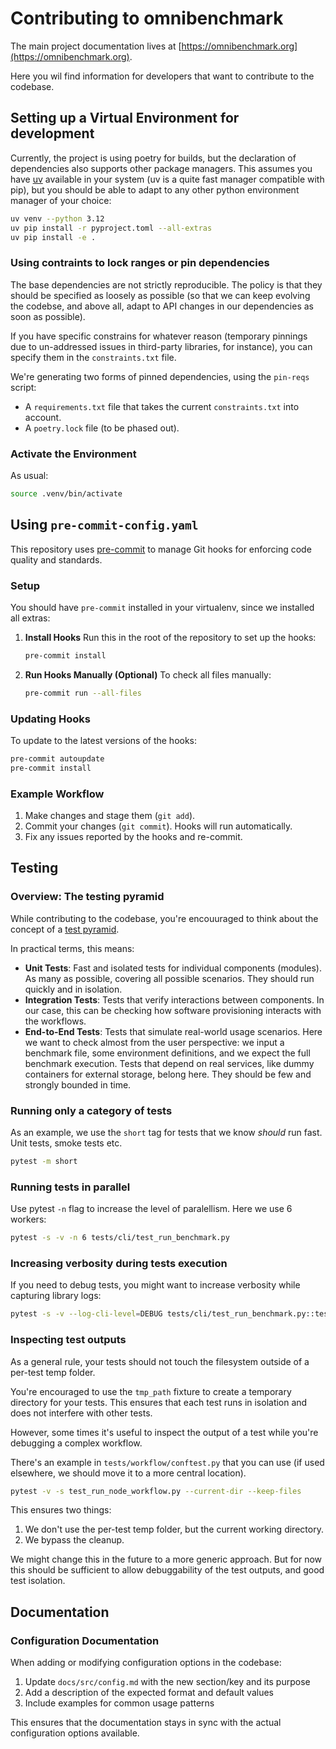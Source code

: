 # Contributing to omnibenchmark

The main project documentation lives at [https://omnibenchmark.org](https://omnibenchmark.org).

Here you wil find information for developers that want to contribute to the codebase.

## Setting up a Virtual Environment for development

Currently, the project is using poetry for builds, but the declaration of dependencies also supports other package managers.
This assumes you have
[uv](https://docs.astral.sh/uv/getting-started/installation/) available in your
system (uv is a quite fast manager compatible with pip), but you should be able
to adapt to any other python environment manager of your choice:

```bash
uv venv --python 3.12
uv pip install -r pyproject.toml --all-extras
uv pip install -e .
```


### Using contraints to lock ranges or pin dependencies

The base dependencies are not strictly reproducible. The policy is that they should
be specified as loosely as possible (so that we can keep evolving the codebse,
and above all, adapt to API changes in our dependencies as soon as possible).

If you have specific constrains for whatever reason (temporary pinnings due to
un-addressed issues in third-party libraries, for instance), you can specify
them in the `constraints.txt` file.

We're generating two forms of pinned dependencies, using the `pin-reqs` script:

* A `requirements.txt` file that takes the current `constraints.txt` into account.
* A `poetry.lock` file (to be phased out).

### Activate the Environment

As usual:

```bash
source .venv/bin/activate
```

## Using `pre-commit-config.yaml`

This repository uses [pre-commit](https://pre-commit.com/) to manage Git hooks for enforcing code quality and standards.

### Setup

You should have `pre-commit` installed in your virtualenv, since we installed all extras:

1. **Install Hooks**
   Run this in the root of the repository to set up the hooks:
   ```bash
   pre-commit install
   ```

2. **Run Hooks Manually (Optional)**
   To check all files manually:
   ```bash
   pre-commit run --all-files
   ```

### Updating Hooks

To update to the latest versions of the hooks:
```bash
pre-commit autoupdate
pre-commit install
```

### Example Workflow

1. Make changes and stage them (`git add`).
2. Commit your changes (`git commit`). Hooks will run automatically.
3. Fix any issues reported by the hooks and re-commit.

## Testing

### Overview: The testing pyramid

While contributing to the codebase, you're encouuraged to think about the concept of a [test pyramid](https://martinfowler.com/articles/practical-test-pyramid.html).

In practical terms, this means:

- **Unit Tests**: Fast and isolated tests for individual components (modules). As many as possible, covering all possible scenarios. They should run quickly and in isolation.
- **Integration Tests**: Tests that verify interactions between components. In our case, this can be checking how software provisioning interacts with the workflows.
- **End-to-End Tests**: Tests that simulate real-world usage scenarios. Here we want to check almost from the user perspective: we input a benchmark file, some environment definitions, and we expect the full benchmark execution. Tests that depend on real services, like dummy containers for external storage, belong here. They should be few and strongly bounded in time.

### Running only a category of tests

As an example, we use the `short` tag for tests that we know _should_ run fast. Unit tests, smoke tests etc.

```bash
pytest -m short
```

### Running tests in parallel

Use pytest `-n` flag to increase the level of paralellism. Here we use 6 workers:

```bash
pytest -s -v -n 6 tests/cli/test_run_benchmark.py
```

### Increasing verbosity during tests execution

If you need to debug tests, you might want to increase verbosity while capturing library logs:

```bash
pytest -s -v --log-cli-level=DEBUG tests/cli/test_run_benchmark.py::test_local
```

### Inspecting test outputs

As a general rule, your tests should not touch the filesystem outside of a per-test temp folder.

You're encouraged to use the `tmp_path` fixture to create a temporary directory for your tests. This ensures that each test runs in isolation and does not interfere with other tests.

However, some times it's useful to inspect the output of a test while you're debugging a complex workflow.

There's an example in `tests/workflow/conftest.py` that you can use (if used elsewhere, we should move it to a more central location).

```bash
pytest -v -s test_run_node_workflow.py --current-dir --keep-files
```

This ensures two things:

1. We don't use the per-test temp folder, but the current working directory.
2. We bypass the cleanup.

We might change this in the future to a more generic approach. But for now this should be sufficient to allow debuggability of the test outputs, and good test isolation.

## Documentation

### Configuration Documentation

When adding or modifying configuration options in the codebase:

1. Update `docs/src/config.md` with the new section/key and its purpose
2. Add a description of the expected format and default values
3. Include examples for common usage patterns

This ensures that the documentation stays in sync with the actual configuration options available.
